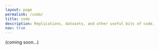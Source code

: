 ```yaml
---
layout: page
permalink: /code/
title: code
description: Replications, datasets, and other useful bits of code.
nav: true
---
```


(coming soon...)
